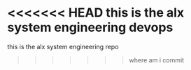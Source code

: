 <<<<<<< HEAD
﻿this is the alx system engineering devops
=======
this is the alx system engineering repo
>>>>>>> where am i commit
